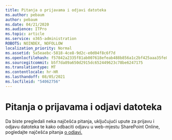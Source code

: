 ```yaml
---
title: Pitanja o prijavama i odjavi datoteka
ms.author: pebaum
author: pebaum
ms.date: 04/21/2020
ms.audience: ITPro
ms.topic: article
ms.service: o365-administration
ROBOTS: NOINDEX, NOFOLLOW
localization_priority: Normal
ms.assetid: 5a5eaebc-5818-4ce8-9d2c-e0d04f8c6f7d
ms.openlocfilehash: f57842a2335f81ab007618efeab488b856a1c2bf425aaa35fe8912dcece25c7e
ms.sourcegitcommit: b5f7da89a650d2915dc652449623c78be6247175
ms.translationtype: MT
ms.contentlocale: hr-HR
ms.lasthandoff: 08/05/2021
ms.locfileid: "54062756"
---
```

# <a name="questions-about-check-in-and-out-files"></a>Pitanja o prijavama i odjavi datoteka

Da biste pregledali neka najčešća pitanja, uključujući upute za prijavu i odjavu datoteka te kako odbaciti odjavu u web-mjestu SharePoint Online, pogledajte najčešća pitanja [o odjavi.](https://go.microsoft.com/fwlink/?linkid=2018786)
  

